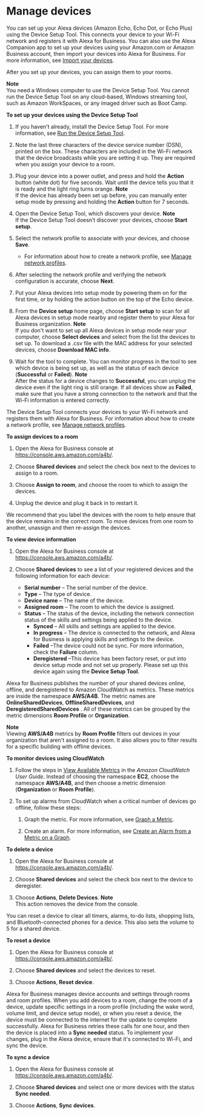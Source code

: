 # Manage devices<a name="manage-devices"></a>

You can set up your Alexa devices \(Amazon Echo, Echo Dot, or Echo Plus\) using the Device Setup Tool\. This connects your device to your Wi\-Fi network and registers it with Alexa for Business\. You can also use the Alexa Companion app to set up your devices using your Amazon\.com or Amazon Business account, then import your devices into Alexa for Business\. For more information, see [Import your devices](getting-started.md#import)\.

After you set up your devices, you can assign them to your rooms\.

**Note**  
You need a Windows computer to use the Device Setup Tool\. You cannot run the Device Setup Tool on any cloud\-based, Windows streaming tool, such as Amazon WorkSpaces, or any imaged driver such as Boot Camp\. 

**To set up your devices using the Device Setup Tool**

1. If you haven't already, install the Device Setup Tool\. For more information, see [Run the Device Setup Tool](getting-started.md#run-tool)\.

1. Note the last three characters of the device service number \(DSN\), printed on the box\. These characters are included in the Wi\-Fi network that the device broadcasts while you are setting it up\. They are required when you assign your device to a room\.

1. Plug your device into a power outlet, and press and hold the **Action** button \(white dot\) for five seconds\. Wait until the device tells you that it is ready and the light ring turns orange\.
**Note**  
If the device has already been set up before, you can manually enter setup mode by pressing and holding the **Action** button for 7 seconds\.

1. Open the Device Setup Tool, which discovers your device\.
**Note**  
If the Device Setup Tool doesn’t discover your devices, choose **Start setup**\.

1. Select the network profile to associate with your devices, and choose **Save**\.
   + For information about how to create a network profile, see [Manage network profiles](manage-network-profiles.md)\.

1. After selecting the network profile and verifying the network configuration is accurate, choose **Next**\.

1. Put your Alexa devices into setup mode by powering them on for the first time, or by holding the action button on the top of the Echo device\.

1. From the **Device setup** home page, choose **Start setup** to scan for all Alexa devices in setup mode nearby and register them to your Alexa for Business organization\.
**Note**  
If you don't want to set up all Alexa devices in setup mode near your computer, choose **Select devices** and select from the list the devices to set up\. To download a \.csv file with the MAC address for your selected devices, choose **Download MAC info**\. 

1. Wait for the tool to complete\. You can monitor progress in the tool to see which device is being set up, as well as the status of each device \(**Successful** or **Failed**\)\.
**Note**  
After the status for a device changes to **Successful**, you can unplug the device even if the light ring is still orange\. If all devices show as **Failed**, make sure that you have a strong connection to the network and that the Wi\-Fi information is entered correctly\. 

The Device Setup Tool connects your devices to your Wi\-Fi network and registers them with Alexa for Business\. For information about how to create a network profile, see [Manage network profiles](manage-network-profiles.md)\.

**To assign devices to a room**

1. Open the Alexa for Business console at [https://console\.aws\.amazon\.com/a4b/](https://console.aws.amazon.com/a4b/)\.

1. Choose **Shared devices** and select the check box next to the devices to assign to a room\.

1. Choose **Assign to room**, and choose the room to which to assign the devices\.

1. Unplug the device and plug it back in to restart it\.

We recommend that you label the devices with the room to help ensure that the device remains in the correct room\. To move devices from one room to another, unassign and then re\-assign the devices\.

**To view device information**

1. Open the Alexa for Business console at [https://console\.aws\.amazon\.com/a4b/](https://console.aws.amazon.com/a4b/)\.

1. Choose **Shared devices** to see a list of your registered devices and the following information for each device:
   + **Serial number** – The serial number of the device\.
   + **Type** – The type of device\. 
   + **Device name** – The name of the device\.
   + **Assigned room** – The room to which the device is assigned\.
   + **Status** – The status of the device, including the network connection status of the skills and settings being applied to the device\.
     + **Synced** – All skills and settings are applied to the device\.
     + **In progress** – The device is connected to the network, and Alexa for Business is applying skills and settings to the device\.
     + **Failed** –The device could not be sync\. For more information, check the **Failure** column\.
     + **Deregistered** –This device has been factory reset, or put into device setup mode and not set up properly\. Please set up this device again using the **Device Setup Tool**\.

Alexa for Business publishes the number of your shared devices online, offline, and deregistered to Amazon CloudWatch as metrics\. These metrics are inside the namespace **AWS/A4B**\. The metric names are **OnlineSharedDevices**, **OfflineSharedDevices**, and **DeregisteredSharedDevices** \. All of these metrics can be grouped by the metric dimensions **Room Profile** or **Organization**\.

**Note**  
Viewing **AWS/A4B** metrics by **Room Profile** filters out devices in your organization that aren't assigned to a room\. It also allows you to filter results for a specific building with offline devices\. 

**To monitor devices using CloudWatch**

1. Follow the steps in [View Available Metrics](https://docs.aws.amazon.com/AmazonCloudWatch/latest/monitoring/viewing_metrics_with_cloudwatch.html) in the *Amazon CloudWatch User Guide*\. Instead of choosing the namespace **EC2**, choose the namespace **AWS/A4B**, and then choose a metric dimension \(**Organization** or **Room Profile**\)\.

1. To set up alarms from CloudWatch when a critical number of devices go offline, follow these steps:

   1. Graph the metric\. For more information, see [Graph a Metric](https://docs.aws.amazon.com/AmazonCloudWatch/latest/monitoring/graph_a_metric.html)\. 

   1. Create an alarm\. For more information, see [Create an Alarm from a Metric on a Graph](https://docs.aws.amazon.com/AmazonCloudWatch/latest/monitoring/create_alarm_metric_graph.html)\. 

**To delete a device**

1. Open the Alexa for Business console at [https://console\.aws\.amazon\.com/a4b/](https://console.aws.amazon.com/a4b/)\.

1. Choose **Shared devices** and select the check box next to the device to deregister\.

1. Choose **Actions**, **Delete Devices**\.
**Note**  
This action removes the device from the console\.

You can reset a device to clear all timers, alarms, to\-do lists, shopping lists, and Bluetooth\-connected phones for a device\. This also sets the volume to 5 for a shared device\.

**To reset a device**

1. Open the Alexa for Business console at [https://console\.aws\.amazon\.com/a4b/](https://console.aws.amazon.com/a4b/)\.

1. Choose **Shared devices** and select the devices to reset\.

1. Choose **Actions**, **Reset device**\.

Alexa for Business manages device accounts and settings through rooms and room profiles\. When you add devices to a room, change the room of a device, update specific settings in a room profile \(including the wake word, volume limit, and device setup mode\), or when you reset a device, the device must be connected to the internet for the update to complete successfully\. Alexa for Business retries these calls for one hour, and then the device is placed into a **Sync needed** status\. To implement your changes, plug in the Alexa device, ensure that it's connected to Wi\-Fi, and sync the device\. 

**To sync a device**

1. Open the Alexa for Business console at [https://console\.aws\.amazon\.com/a4b/](https://console.aws.amazon.com/a4b/)\.

1. Choose **Shared devices** and select one or more devices with the status **Sync needed**\.

1. Choose **Actions**, **Sync devices**\.